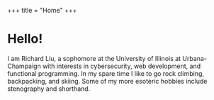 +++
title = "Home"
+++

# Hello!

I am Richard Liu, a sophomore at the University of Illinois at Urbana-Champaign
with interests in cybersecurity, web development, and functional programming. In
my spare time I like to go rock climbing, backpacking, and skiing. Some of my
more esoteric hobbies include stenography and shorthand.
